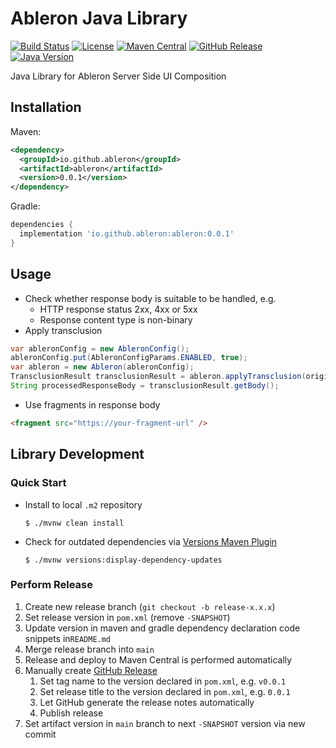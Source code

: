 # Ableron Java Library
[![Build Status](https://github.com/ableron/ableron-java/actions/workflows/main.yml/badge.svg)](https://github.com/ableron/ableron-java/actions/workflows/main.yml)
[![License](https://img.shields.io/github/license/ableron/ableron-java)](https://github.com/ableron/ableron-java/blob/main/LICENSE)
[![Maven Central](https://maven-badges.herokuapp.com/maven-central/io.github.ableron/ableron/badge.svg)](https://mvnrepository.com/artifact/io.github.ableron/ableron)
[![GitHub Release](https://img.shields.io/github/v/release/ableron/ableron-java.svg)](https://github.com/ableron/ableron-java/releases)
[![Java Version](https://img.shields.io/badge/Java-11+-4EB1BA.svg)](https://docs.oracle.com/en/java/javase/11/)

Java Library for Ableron Server Side UI Composition

## Installation
Maven:
```xml
<dependency>
  <groupId>io.github.ableron</groupId>
  <artifactId>ableron</artifactId>
  <version>0.0.1</version>
</dependency>
```
Gradle:
```groovy
dependencies {
  implementation 'io.github.ableron:ableron:0.0.1'
}
```

## Usage
* Check whether response body is suitable to be handled, e.g.
  * HTTP response status 2xx, 4xx or 5xx
  * Response content type is non-binary
* Apply transclusion
```java
var ableronConfig = new AbleronConfig();
ableronConfig.put(AbleronConfigParams.ENABLED, true);
var ableron = new Ableron(ableronConfig);
TransclusionResult transclusionResult = ableron.applyTransclusion(originalResponseBody);
String processedResponseBody = transclusionResult.getBody();
```
* Use fragments in response body
```html
<fragment src="https://your-fragment-url" />
```

## Library Development

### Quick Start
* Install to local `.m2` repository
  ```console
  $ ./mvnw clean install
  ```
* Check for outdated dependencies via [Versions Maven Plugin](https://www.mojohaus.org/versions/versions-maven-plugin/index.html)
  ```console
  $ ./mvnw versions:display-dependency-updates
  ```

### Perform Release
1. Create new release branch (`git checkout -b release-x.x.x`)
2. Set release version in `pom.xml` (remove `-SNAPSHOT`)
3. Update version in maven and gradle dependency declaration code snippets in`README.md`
4. Merge release branch into `main`
5. Release and deploy to Maven Central is performed automatically
6. Manually create [GitHub Release](https://github.com/ableron/ableron-java/releases/new)
   1. Set tag name to the version declared in `pom.xml`, e.g. `v0.0.1`
   2. Set release title to the version declared in `pom.xml`, e.g. `0.0.1`
   3. Let GitHub generate the release notes automatically
   4. Publish release
7. Set artifact version in `main` branch to next `-SNAPSHOT` version via new commit
